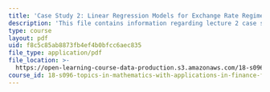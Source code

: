 ```yaml
---
title: 'Case Study 2: Linear Regression Models for Exchange Rate Regimes'
description: 'This file contains information regarding lecture 2 case studies. '
type: course
layout: pdf
uid: f8c5c85ab8873fb4ef4b0bfcc6aec835
file_type: application/pdf
file_location: >-
  https://open-learning-course-data-production.s3.amazonaws.com/18-s096-topics-in-mathematics-with-applications-in-finance-fall-2013/f8c5c85ab8873fb4ef4b0bfcc6aec835_MIT18_S096F13_CaseStudy2.pdf
course_id: 18-s096-topics-in-mathematics-with-applications-in-finance-fall-2013
---
```

